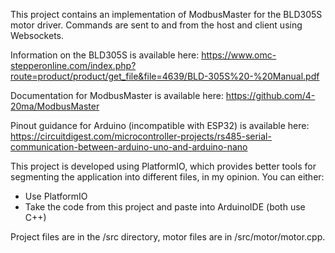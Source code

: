 This project contains an implementation of ModbusMaster for the BLD305S motor driver.
Commands are sent to and from the host and client using Websockets.

Information on the BLD305S is available here: https://www.omc-stepperonline.com/index.php?route=product/product/get_file&file=4639/BLD-305S%20-%20Manual.pdf

Documentation for ModbusMaster is available here: https://github.com/4-20ma/ModbusMaster

Pinout guidance for Arduino (incompatible with ESP32) is available here: https://circuitdigest.com/microcontroller-projects/rs485-serial-communication-between-arduino-uno-and-arduino-nano

This project is developed using PlatformIO, which provides better tools for segmenting the application into different files, in my opinion.
You can either:
- Use PlatformIO
- Take the code from this project and paste into ArduinoIDE (both use C++)

Project files are in the /src directory, motor files are in /src/motor/motor.cpp.
